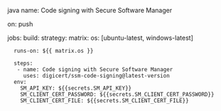 
java
  name: Code signing with Secure Software Manager 

  on: push 

  jobs:
    build:
      strategy:
        matrix:
          os: [ubuntu-latest, windows-latest]

      runs-on: ${{ matrix.os }}

      steps:
       - name: Code signing with Secure Software Manager 
         uses: digicert/ssm-code-signing@latest-version 
      env:
        SM_API_KEY: ${{secrets.SM_API_KEY}} 
        SM_CLIENT_CERT_PASSWORD: ${{secrets.SM_CLIENT_CERT_PASSWORD}} 
        SM_CLIENT_CERT_FILE: ${{secrets.SM_CLIENT_CERT_FILE}}
